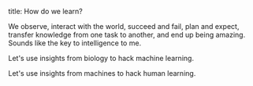 title: How do we learn?

We observe, interact with the world, succeed and fail, plan and expect, transfer knowledge from one task to another, and end up being amazing. Sounds like the key to intelligence to me.

Let's use insights from biology to hack machine learning.

Let's use insights from machines to hack human learning.